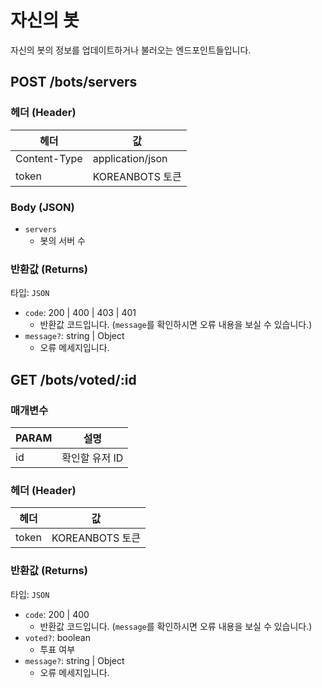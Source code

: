 # 자신의 봇

자신의 봇의 정보를 업데이트하거나 불러오는 엔드포인트들입니다.

<h2><method class="post">POST</method> /bots/servers</h2>

### 헤더 (Header)

| 헤더 | 값 |
| ----| ---|
| Content-Type | application/json |
| token        | KOREANBOTS 토큰  |

### Body (JSON)

- `servers`
  - 봇의 서버 수

### 반환값 (Returns)

타입: `JSON`

- `code`: 200 | 400 | 403 | 401
  - 반환값 코드입니다. (`message`를 확인하시면 오류 내용을 보실 수 있습니다.)
- `message?`: string | Object
  - 오류 메세지입니다.

<h2><method class="get">GET</method> /bots/voted/:id</h2>

### 매개변수

| PARAM | 설명 |
| ------| -----|
| id    | 확인할 유저 ID |

### 헤더 (Header)

| 헤더 | 값 |
| ----| ---|
| token        | KOREANBOTS 토큰  |

### 반환값 (Returns)

타입: `JSON`

- `code`: 200 | 400
  - 반환값 코드입니다. (`message`를 확인하시면 오류 내용을 보실 수 있습니다.)
- `voted?`: boolean
  - 투표 여부
- `message?`: string | Object
  - 오류 메세지입니다.
